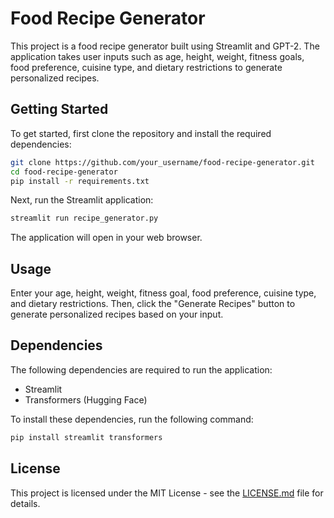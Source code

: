 # Food Recipe Generator

This project is a food recipe generator built using Streamlit and GPT-2. The application takes user inputs such as age, height, weight, fitness goals, food preference, cuisine type, and dietary restrictions to generate personalized recipes.

## Getting Started

To get started, first clone the repository and install the required dependencies:

```bash
git clone https://github.com/your_username/food-recipe-generator.git
cd food-recipe-generator
pip install -r requirements.txt
```

Next, run the Streamlit application:

```bash
streamlit run recipe_generator.py
```

The application will open in your web browser.

## Usage

Enter your age, height, weight, fitness goal, food preference, cuisine type, and dietary restrictions. Then, click the "Generate Recipes" button to generate personalized recipes based on your input.

## Dependencies

The following dependencies are required to run the application:

- Streamlit
- Transformers (Hugging Face)

To install these dependencies, run the following command:

```bash
pip install streamlit transformers
```

## License

This project is licensed under the MIT License - see the [LICENSE.md](LICENSE.md) file for details.
